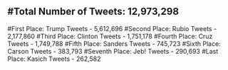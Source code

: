 #Total Number of Tweets: 12,973,298 
---
#First Place: Trump Tweets - 5,612,696
#Second Place: Rubio Tweets - 2,177,860
#Third Place: Clinton Tweets - 1,751,178
#Fourth Place: Cruz Tweets - 1,749,788
#Fifth Place: Sanders Tweets - 745,723
#Sixth Place: Carson Tweets - 383,793
#Seventh Place: Jeb! Tweets - 290,693
#Last Place: Kasich Tweets - 262,582
